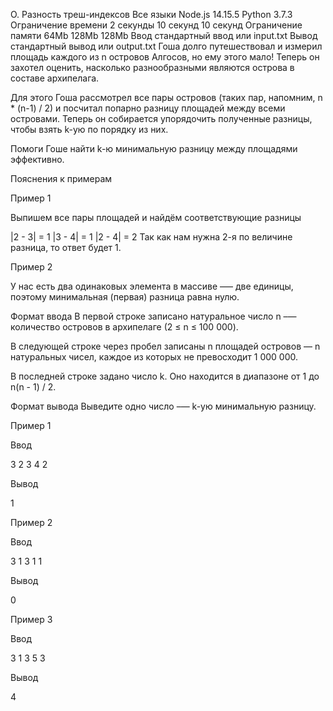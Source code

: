 O. Разность треш-индексов
Все языки	Node.js 14.15.5	Python 3.7.3
Ограничение времени	2 секунды	10 секунд	10 секунд
Ограничение памяти	64Mb	128Mb	128Mb
Ввод	стандартный ввод или input.txt
Вывод	стандартный вывод или output.txt
Гоша долго путешествовал и измерил площадь каждого из n островов Алгосов, но ему этого мало! Теперь он захотел оценить, насколько разнообразными являются острова в составе архипелага.

Для этого Гоша рассмотрел все пары островов (таких пар, напомним, n * (n-1) / 2) и посчитал попарно разницу площадей между всеми островами. Теперь он собирается упорядочить полученные разницы, чтобы взять k-ую по порядку из них.

Помоги Гоше найти k-ю минимальную разницу между площадями эффективно.

Пояснения к примерам

Пример 1

Выпишем все пары площадей и найдём соответствующие разницы

|2 - 3| = 1
|3 - 4| = 1
|2 - 4| = 2
Так как нам нужна 2-я по величине разница, то ответ будет 1.

Пример 2

У нас есть два одинаковых элемента в массиве —– две единицы, поэтому минимальная (первая) разница равна нулю.

Формат ввода
В первой строке записано натуральное число n –— количество островов в архипелаге (2 ≤ n ≤ 100 000).

В следующей строке через пробел записаны n площадей островов — n натуральных чисел, каждое из которых не превосходит 1 000 000.

В последней строке задано число k. Оно находится в диапазоне от 1 до n(n - 1) / 2.

Формат вывода
Выведите одно число –— k-ую минимальную разницу.

Пример 1

Ввод

3
2 3 4
2

Вывод

1

Пример 2

Ввод

3
1 3 1
1

Вывод

0

Пример 3

Ввод

3
1 3 5
3

Вывод

4
